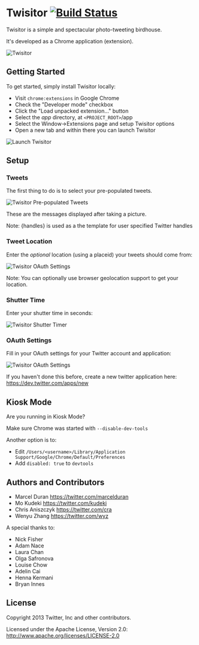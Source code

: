 # Twisitor [![Build Status](https://travis-ci.org/twitter/twisitor.png?branch=master)](https://travis-ci.org/twitter/twisitor)

Twisitor is a simple and spectacular photo-tweeting birdhouse.

It's developed as a Chrome application (extension).

![Twisitor](https://github.com/twitter/twisitor/raw/master/images/twisitorapp.png)

## Getting Started

To get started, simply install Twisitor locally:

* Visit `chrome:extensions` in Google Chrome
* Check the "Developer mode" checkbox
* Click the "Load unpacked extension..." button
* Select the *app* directory, at `<PROJECT_ROOT>`/app
* Select the Window->Extensions page and setup Twisitor options
* Open a new tab and within there you can launch Twisitor

![Launch Twisitor](https://github.com/twitter/twisitor/raw/master/images/launchtwisitor.png)

## Setup

### Tweets

The first thing to do is to select your pre-populated tweets.

![Twisitor Pre-populated Tweets](https://github.com/twitter/twisitor/raw/master/images/prepopulatedtweets.png)

These are the messages displayed after taking a picture.

Note: {handles} is used as a the template for user specified Twitter handles

### Tweet Location

Enter the *optional* location (using a placeid) your tweets should come from:

![Twisitor OAuth Settings](https://github.com/twitter/twisitor/raw/master/images/tweetlocation.png)

Note: You can optionally use browser geolocation support to get your location.

### Shutter Time

Enter your shutter time in seconds:

![Twisitor Shutter Timer](https://github.com/twitter/twisitor/raw/master/images/shuttertimer.png)

### OAuth Settings

Fill in your OAuth settings for your Twitter account and application:

![Twisitor OAuth Settings](https://github.com/twitter/twisitor/raw/master/images/oauthsettings.png)

If you haven't done this before, create a new twitter application here: https://dev.twitter.com/apps/new

###

## Kiosk Mode

Are you running in Kiosk Mode?

Make sure Chrome was started with `--disable-dev-tools`

Another option is to:
* Edit `/Users/<username>/Library/Application Support/Google/Chrome/Default/Preferences`
* Add `disabled: true` to `devtools`

## Authors and Contributors

* Marcel Duran <https://twitter.com/marcelduran>
* Mo Kudeki <https://twitter.com/kudeki>
* Chris Aniszczyk <https://twitter.com/cra>
* Wenyu Zhang <https://twitter.com/wyz>

A special thanks to:
* Nick Fisher
* Adam Nace
* Laura Chan
* Olga Safronova
* Louise Chow
* Adelin Cai
* Henna Kermani
* Bryan Innes

## License
Copyright 2013 Twitter, Inc and other contributors.

Licensed under the Apache License, Version 2.0: http://www.apache.org/licenses/LICENSE-2.0

